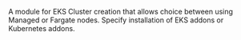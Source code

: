 A module for EKS Cluster creation that allows choice between using Managed or Fargate nodes. Specify installation of EKS addons or Kubernetes addons.
